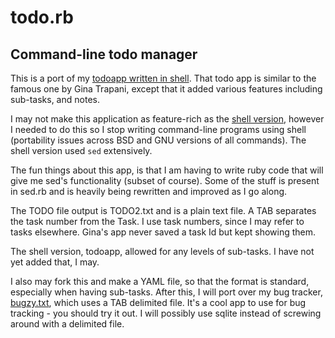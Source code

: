 # todo.rb

## Command-line todo manager 

This is a port of my [todoapp written in shell](http://github.com/rkumar/todoapp). That todo app is similar to the famous one by Gina Trapani, except that it added various features including sub-tasks, and notes.

I may not make this application as feature-rich as the [shell version](http://github.com/rkumar/todoapp), however I needed to do this so I stop writing command-line programs using shell (portability issues across BSD and GNU versions of all commands). The shell version used `sed` extensively.

The fun things about this app, is that I am having to write ruby code that will give me sed's functionality (subset of course). Some of the stuff is present in sed.rb and is heavily being rewritten and improved as I go along.

The TODO file output is TODO2.txt and is a plain text file. A TAB separates the task number from the Task. I use task numbers, since I may refer to tasks elsewhere. Gina's app never saved a task Id but kept showing them.

The shell version, todoapp, allowed for any levels of sub-tasks. I have not yet added that, I may.

I also may fork this and make a YAML file, so that the format is standard, especially when having sub-tasks.
After this, I will port over my bug tracker, [bugzy.txt](http://github.com/rkumar/bugzy.txt), which uses a TAB delimited file. It's a cool app to use for bug tracking - you should try it out. I will possibly use sqlite instead of screwing around with a delimited file. 
